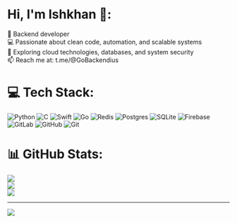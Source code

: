 # Hi, I'm Ishkhan 👾:
🚀 Backend developer<br>💻 Passionate about clean code, automation, and scalable systems<br>🌱 Exploring cloud technologies, databases, and system security<br>📫 Reach me at: t.me/@GoBackendius


# 💻 Tech Stack:
![Python](https://img.shields.io/badge/python-3670A0?style=flat&logo=python&logoColor=ffdd54) ![C](https://img.shields.io/badge/c-%2300599C.svg?style=flat&logo=c&logoColor=white) ![Swift](https://img.shields.io/badge/swift-F54A2A?style=flat&logo=swift&logoColor=white) ![Go](https://img.shields.io/badge/go-%2300ADD8.svg?style=flat&logo=go&logoColor=white) ![Redis](https://img.shields.io/badge/redis-%23DD0031.svg?style=flat&logo=redis&logoColor=white) ![Postgres](https://img.shields.io/badge/postgres-%23316192.svg?style=flat&logo=postgresql&logoColor=white) ![SQLite](https://img.shields.io/badge/sqlite-%2307405e.svg?style=flat&logo=sqlite&logoColor=white) ![Firebase](https://img.shields.io/badge/firebase-a08021?style=flat&logo=firebase&logoColor=ffcd34) ![GitLab](https://img.shields.io/badge/gitlab-%23181717.svg?style=flat&logo=gitlab&logoColor=white) ![GitHub](https://img.shields.io/badge/github-%23121011.svg?style=flat&logo=github&logoColor=white) ![Git](https://img.shields.io/badge/git-%23F05033.svg?style=flat&logo=git&logoColor=white)
# 📊 GitHub Stats:
![](https://github-readme-stats.vercel.app/api?username=desalutar&theme=gotham&hide_border=false&include_all_commits=false&count_private=false)<br/>
![](https://nirzak-streak-stats.vercel.app/?user=desalutar&theme=gotham&hide_border=false)<br/>
![](https://github-readme-stats.vercel.app/api/top-langs/?username=desalutar&theme=gotham&hide_border=false&include_all_commits=false&count_private=false&layout=compact)

---
[![](https://visitcount.itsvg.in/api?id=desalutar&icon=0&color=0)](https://visitcount.itsvg.in)

<!-- Proudly created with GPRM ( https://gprm.itsvg.in ) -->
